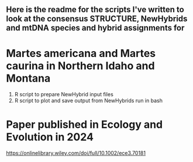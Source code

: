 ## Here is the readme for the scripts I've written to look at the consensus STRUCTURE, NewHybrids and mtDNA species and hybrid assignments for
# Martes americana and Martes caurina in Northern Idaho and Montana

1. R script to prepare NewHybrid input files
2. R script to plot and save output from NewHybrids run in bash

# Paper published in Ecology and Evolution in 2024
https://onlinelibrary.wiley.com/doi/full/10.1002/ece3.70181
